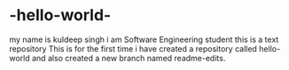 # -hello-world-
my name is kuldeep singh 
i am Software Engineering student
this is a text repository 
This is for the first time i have created a repository called hello-world 
and also created a new branch named readme-edits.
